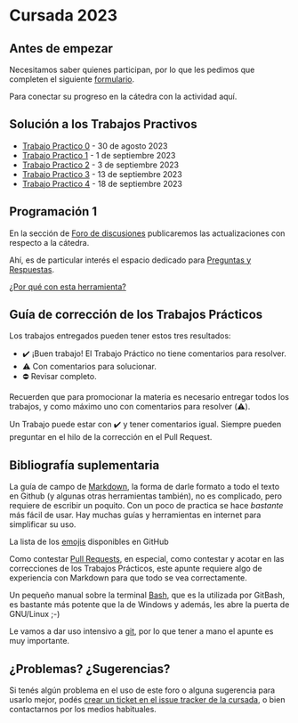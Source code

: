 # Cursada 2023

## Antes de empezar

Necesitamos saber quienes participan, por lo que les pedimos que completen el siguiente [formulario](https://docs.google.com/forms/d/e/1FAIpQLScfVrbdtbKy6AmV3U6m7l3SPpsbFsd3FqR6dxwPBxlRZ3wVtg/viewform).

Para conectar su progreso en la cátedra con la actividad aquí.

## Solución a los Trabajos Practivos

 * [Trabajo Practico 0](https://github.com/INGCOM-UNRN-P1/tp0-2023-martinvilu) - 30 de agosto 2023
 * [Trabajo Practico 1](https://github.com/INGCOM-UNRN-P1/tp1-2023-martinvilu) - 1 de septiembre 2023
 * [Trabajo Practico 2](https://github.com/INGCOM-UNRN-P1/tp2-2023-martinvilu) - 3 de septiembre 2023
 * [Trabajo Practico 3](https://github.com/INGCOM-UNRN-P1/tp3-2023-martinvilu) - 13 de septiembre 2023
 * [Trabajo Practico 4](https://github.com/INGCOM-UNRN-P1/tp4-2023-martinvilu) - 18 de septiembre 2023

## Programación 1

En la sección de [Foro de discusiones](https://github.com/INGCOM-UNRN-P1/cursada-2023/discussions) publicaremos las actualizaciones con respecto a la cátedra.

Ahí, es de particular interés el espacio dedicado para [Preguntas y Respuestas](https://github.com/INGCOM-UNRN-P1/cursada-2023/discussions/categories/preguntas-y-respuestas).

[¿Por qué con esta herramienta?](discusiones.md)

## Guía de corrección de los Trabajos Prácticos
Los trabajos entregados pueden tener estos tres resultados:

- :heavy_check_mark: ¡Buen trabajo! El Trabajo Práctico no tiene comentarios para resolver.
- :warning: Con comentarios para solucionar.
- :no_entry: Revisar completo.

Recuerden que para promocionar la materia es necesario entregar todos los trabajos, y como máximo uno con comentarios para resolver (:warning:).

Un Trabajo puede estar con ✔️ y tener comentarios igual. Siempre pueden preguntar en el hilo de la corrección en el Pull Request.

## Bibliografía suplementaria

La guía de campo de [Markdown](recursos/markdown.pdf), la forma de darle formato a todo el texto en Github (y algunas otras herramientas también), no es complicado, pero requiere de escribir un poquito. Con un poco de practica se hace _bastante_ más fácil de usar. Hay muchas guías y herramientas en internet para simplificar su uso.

La lista de los [emojis](https://github.com/ikatyang/emoji-cheat-sheet/blob/master/README.md) disponibles en GitHub

Como contestar [Pull Requests](recursos/claaj-pull%20requests-r8.pdf), en especial, como contestar y acotar en las correcciones de los Trabajos Prácticos, este apunte requiere algo de experiencia con Markdown para que todo se vea correctamente.

Un pequeño manual sobre la terminal [Bash](recursos/101-BASH-r72.pdf), que es la utilizada por GitBash, es bastante más potente que la de Windows y además, les abre la puerta de GNU/Linux ;-)

Le vamos a dar uso intensivo a [git](recursos/cversiones-git-r76.pdf), por lo que tener a mano el apunte es muy importante.

## ¿Problemas? ¿Sugerencias?

Si tenés algún problema en el uso de este foro o alguna sugerencia para usarlo mejor, podés [crear un ticket en el issue tracker de la cursada](https://github.com/INGCOM-UNRN-P1/cursada-2023/issues), o bien contactarnos por los medios habituales.

